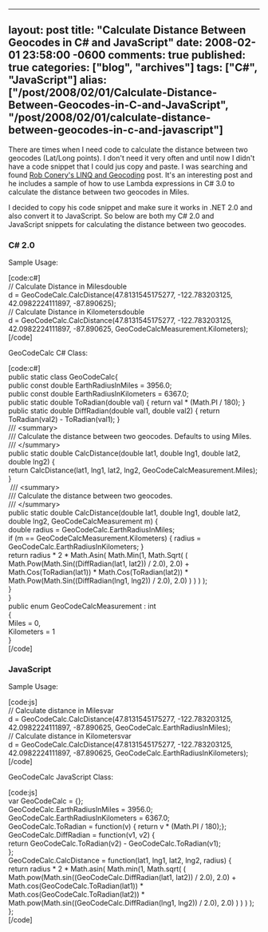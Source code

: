   ---
  layout: post
  title: "Calculate Distance Between Geocodes in C# and JavaScript"
  date: 2008-02-01 23:58:00 -0600
  comments: true
  published: true
  categories: ["blog", "archives"]
  tags: ["C#", "JavaScript"]
  alias: ["/post/2008/02/01/Calculate-Distance-Between-Geocodes-in-C-and-JavaScript", "/post/2008/02/01/calculate-distance-between-geocodes-in-c-and-javascript"]
  ---
<!-- more -->
<p>There are times when I need code to calculate the distance between two geocodes (Lat/Long points). I don't need it very often and until now I didn't have a code snippet that I could jus copy and paste. I was searching and found <a href="http://blog.wekeroad.com/2007/08/30/linq-and-geocoding/">Rob Conery's LINQ and Geocoding</a> post. It's an interesting post and he includes a sample of how to use Lambda expressions in C# 3.0 to calculate the distance between two geocodes in Miles.</p>
<p>I decided to copy his code snippet and make sure it works in .NET 2.0 and also convert it to JavaScript. So below are both my C# 2.0 and JavaScript&nbsp;snippets for calculating the distance between two geocodes.</p>
<h3>C# 2.0</h3>
<p>Sample Usage:</p>
<p>[code:c#]<br /> // Calculate Distance in Milesdouble <br /> d = GeoCodeCalc.CalcDistance(47.8131545175277, -122.783203125, 42.0982224111897, -87.890625);<br /> // Calculate Distance in Kilometersdouble <br /> d = GeoCodeCalc.CalcDistance(47.8131545175277, -122.783203125, 42.0982224111897, -87.890625, GeoCodeCalcMeasurement.Kilometers); <br /> [/code]</p>
<p>GeoCodeCalc C# Class:</p>
<p>[code:c#]<br /> public static class GeoCodeCalc{ <br /> public const double EarthRadiusInMiles = 3956.0; <br /> public const double EarthRadiusInKilometers = 6367.0; <br /> public static double ToRadian(double val) { return val * (Math.PI / 180); } <br /> public static double DiffRadian(double val1, double val2) { return ToRadian(val2) - ToRadian(val1); } <br /> /// &lt;summary&gt; <br /> /// Calculate the distance between two geocodes. Defaults to using Miles. <br /> /// &lt;/summary&gt; <br /> public static double CalcDistance(double lat1, double lng1, double lat2, double lng2) { <br /> return CalcDistance(lat1, lng1, lat2, lng2, GeoCodeCalcMeasurement.Miles); <br /> }<br /> &nbsp;/// &lt;summary&gt; <br /> /// Calculate the distance between two geocodes. <br /> /// &lt;/summary&gt; <br /> public static double CalcDistance(double lat1, double lng1, double lat2, double lng2, GeoCodeCalcMeasurement m) { <br /> double radius = GeoCodeCalc.EarthRadiusInMiles; <br /> if (m == GeoCodeCalcMeasurement.Kilometers) { radius = GeoCodeCalc.EarthRadiusInKilometers; } <br /> return radius * 2 * Math.Asin( Math.Min(1, Math.Sqrt( ( Math.Pow(Math.Sin((DiffRadian(lat1, lat2)) / 2.0), 2.0) + Math.Cos(ToRadian(lat1)) * Math.Cos(ToRadian(lat2)) * Math.Pow(Math.Sin((DiffRadian(lng1, lng2)) / 2.0), 2.0) ) ) ) ); <br /> }<br /> }<br /> public enum GeoCodeCalcMeasurement : int<br /> { <br /> Miles = 0,<br /> Kilometers = 1<br /> }<br /> [/code]</p>
<h3>JavaScript</h3>
<p>Sample Usage:</p>
<p>[code:js]<br /> // Calculate distance in Milesvar <br /> d = GeoCodeCalc.CalcDistance(47.8131545175277, -122.783203125, 42.0982224111897, -87.890625, GeoCodeCalc.EarthRadiusInMiles); <br /> // Calculate distance in Kilometersvar <br /> d = GeoCodeCalc.CalcDistance(47.8131545175277, -122.783203125, 42.0982224111897, -87.890625, GeoCodeCalc.EarthRadiusInKilometers); <br /> [/code]</p>
<p>GeoCodeCalc JavaScript Class:</p>
<p>[code:js]<br /> var GeoCodeCalc = {};<br /> GeoCodeCalc.EarthRadiusInMiles = 3956.0;<br /> GeoCodeCalc.EarthRadiusInKilometers = 6367.0;<br /> GeoCodeCalc.ToRadian = function(v) { return v * (Math.PI / 180);};<br /> GeoCodeCalc.DiffRadian = function(v1, v2) { <br /> return GeoCodeCalc.ToRadian(v2) - GeoCodeCalc.ToRadian(v1);<br /> };<br /> GeoCodeCalc.CalcDistance = function(lat1, lng1, lat2, lng2, radius) { <br /> return radius * 2 * Math.asin( Math.min(1, Math.sqrt( ( Math.pow(Math.sin((GeoCodeCalc.DiffRadian(lat1, lat2)) / 2.0), 2.0) + Math.cos(GeoCodeCalc.ToRadian(lat1)) * Math.cos(GeoCodeCalc.ToRadian(lat2)) * Math.pow(Math.sin((GeoCodeCalc.DiffRadian(lng1, lng2)) / 2.0), 2.0) ) ) ) );<br /> };<br /> [/code]</p>

